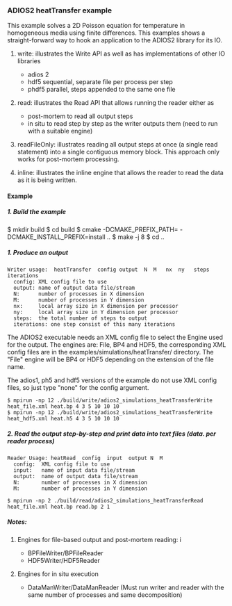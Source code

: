 ### ADIOS2 heatTransfer example

This example solves a 2D Poisson equation for temperature in homogeneous media
using finite differences. This examples shows a straight-forward way to hook
an application to the ADIOS2 library for its IO.

1. write: illustrates the Write API as well as has implementations of other IO libraries
   * adios 2
   * hdf5 sequential, separate file per process per step
   * phdf5 parallel, steps appended to the same one file

2. read: illustrates the Read API that allows running the reader either as
   * post-mortem to read all output steps
   * in situ to read step by step as the writer outputs them (need to run with a suitable engine)

3. readFileOnly: illustrates reading all output steps at once (a single read
   statement) into a single contiguous memory block. This approach only works
   for post-mortem processing.

4. inline: illustrates the inline engine that allows the reader to read the
   data as it is being written.

#### Example

##### 1. Build the example
$ mkdir build
$ cd build
$ cmake -DCMAKE_PREFIX_PATH=<adios2-install-dir> -DCMAKE_INSTALL_PREFIX=install ..
$ make -j 8
$ cd ..

##### 1. Produce an output

```
Writer usage:  heatTransfer  config output  N  M   nx  ny   steps iterations
  config: XML config file to use
  output: name of output data file/stream
  N:      number of processes in X dimension
  M:      number of processes in Y dimension
  nx:     local array size in X dimension per processor
  ny:     local array size in Y dimension per processor
  steps:  the total number of steps to output
  iterations: one step consist of this many iterations
```

The ADIOS2 executable needs an XML config file to select the Engine used for the output. The engines are: File, BP4 and
HDF5, the corresponding XML config files are in the examples/simulations/heatTransfer/ directory. The "File" engine will
be BP4 or HDF5 depending on the extension of the file name.

The adios1, ph5 and hdf5 versions of the example do not use XML config files, so just type "none" for the config
argument.

```
$ mpirun -np 12 ./build/write/adios2_simulations_heatTransferWrite heat_file.xml heat.bp 4 3 5 10 10 10
$ mpirun -np 12 ./build/write/adios2_simulations_heatTransferWrite heat_hdf5.xml heat.h5 4 3 5 10 10 10
```

##### 2. Read the output step-by-step and print data into text files (data.<rank> per reader process)

```
Reader Usage: heatRead  config  input  output N  M
  config:  XML config file to use
  input:   name of input data file/stream
  output:  name of output data file/stream
  N:       number of processes in X dimension
  M:       number of processes in Y dimension
```

```
$ mpirun -np 2 ./build/read/adios2_simulations_heatTransferRead  heat_file.xml heat.bp read.bp 2 1
```

##### Notes:

1. Engines for file-based output and post-mortem reading: i
   * BPFileWriter/BPFileReader
   * HDF5Writer/HDF5Reader

2. Engines for in situ execution
   * DataManWriter/DataManReader (Must run writer and reader with the same number of processes and same decomposition)




